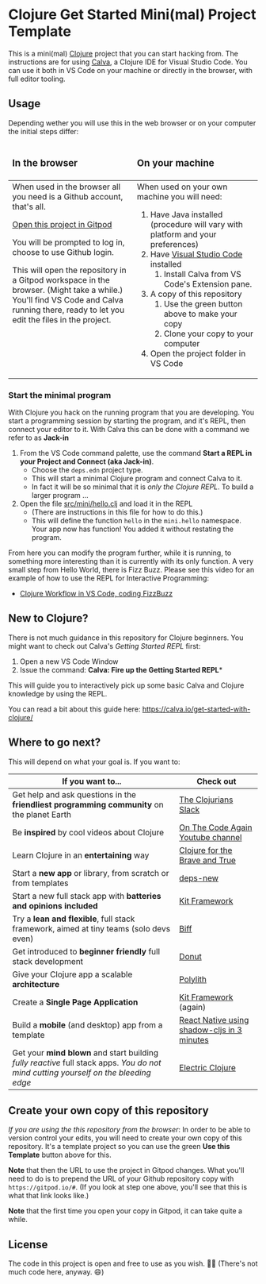 # Clojure Get Started Mini(mal) Project Template

This is a mini(mal) [Clojure](https://clojure.org) project that you can start hacking from. The instructions are for using [Calva](https:/calva.io), a Clojure IDE for Visual Studio Code. You can use it both in VS Code on your machine or directly in the browser, with full editor tooling.

## Usage

Depending wether you will use this in the web browser or on your computer the initial steps differ:

<table>
  <colgroup>
    <col width="50%">
    <col width="50%">
  </colgroup>
   <thead>
     <tr>
       <td><h3>In the browser</h3></td>
       <td><h3>On your machine</h3></td>
     </tr>
   </thead>
   <tbody>
     <tr valign="top">
       <td>
When used in the browser all you need is a Github account, that's all.

[Open this project in Gitpod](https://gitpod.io/#https://github.com/PEZ/minimal-clojure)

You will be prompted to log in, choose to use Github login.

This will open the repository in a Gitpod workspace in the browser. (Might take a while.) You'll find VS Code and Calva running there, ready to let you edit the files in the project.
       </td>
       <td>
When used on your own machine you will need:

1. Have Java installed (procedure will vary with platform and your preferences)
1. Have [Visual Studio Code](https://code.visualstudio.com/) installed 
    1. Install Calva from VS Code's Extension pane. 
1. A copy of this repository
    1. Use the green button above to make your copy
    1. Clone your copy to your computer
1. Open the project folder in VS Code
       </td>
     </tr>
   </tbody>
</table>

### Start the minimal program

With Clojure you hack on the running program that you are developing. You start a programming session by starting the program, and it's REPL, then connect your editor to it. With Calva this can be done with a command we refer to as **Jack-in**

1. From the VS Code command palette, use the command **Start a REPL in your Project and Connect (aka Jack-in)**.
   * Choose the `deps.edn` project type.
   * This will start a minimal Clojure program and connect Calva to it.
   * In fact it will be so minimal that it is _only the Clojure REPL_. To build a larger program ...
1. Open the file [src/mini/hello.clj](src/mini/hello.clj) and load it in the REPL
   * (There are instructions in this file for how to do this.)
   * This will define the function `hello` in the `mini.hello` namespace. Your app now has function! You added it without restating the program.

From here you can modify the program further, while it is running, to something more interesting than it is currently with its only function. A very small step from Hello World, there is Fizz Buzz. Please see this video for an example of how to use the REPL for Interactive Programming:

* [Clojure Workflow in VS Code, coding FizzBuzz](https://www.youtube.com/watch?v=d0K1oaFGvuQ)

## New to Clojure?

There is not much guidance in this repository for Clojure beginners. You might want to check out Calva's *Getting Started REPL* first:

1. Open a new VS Code Window
2. Issue the command: **Calva: Fire up the Getting Started REPL***

This will guide you to interactively pick up some basic Calva and Clojure knowledge by using the REPL.

You can read a bit about this guide here: https://calva.io/get-started-with-clojure/ 


## Where to go next?

This will depend on what your goal is. If you want to:

| If you want to...                                            | Check out                                                                                                                                                          |
| ------------------------------------------------------------ | ------------------------------------------------------------------------------------------------------------------------------------------------------------------ |
| Get help and ask questions in the **friendliest programming community** on the planet Earth | [The Clojurians Slack](http://clojurians.net)                                                                                                                   |
| Be **inspired** by cool videos about Clojure                 | [On The Code Again Youtube channel](https://www.youtube.com/@onthecodeagain)                                                                                                       |
| Learn Clojure in an **entertaining** way                      | [Clojure for the Brave and True](https://www.braveclojure.com/)                                                                                                    |
| Start a **new app** or library, from scratch or from templates | [deps-new](https://github.com/seancorfield/deps-new)                                                                                                             |
| Start a new full stack app with **batteries and opinions included** | [Kit Framework](https://kit-clj.github.io/)                                                                                                                     |
| Try a **lean and flexible**, full stack framework, aimed at tiny teams (solo devs even) | [Biff](https://biffweb.com/)                                                                                                                     |
| Get introduced to **beginner friendly** full stack development | [Donut](https://www.youtube.com/watch?v=PMat9Wdt-pk)                                                                                                                     |
| Give your Clojure app a scalable **architecture**             | [Polylith](https://polylith.gitbook.io/polylith/)                                                                                                                 |
| Create a **Single Page Application**                          | [Kit Framework](https://kit-clj.github.io/) (again)                                                                                                               |
| Build a **mobile** (and desktop) app from a template            | [React Native using shadow-cljs in 3 minutes](https://github.com/PEZ/rn-rf-shadow)                                                                               |
| Get your **mind blown** and start building _fully reactive_ full stack apps. _You do not mind cutting yourself on the bleeding edge_ | [Electric Clojure](https://hyperfiddle.notion.site/Electric-Clojure-progress-Dec-2022-5416dda526e24e5ab7ccb7eb48c797ed) |

## Create your own copy of this repository

_If you are using the this repository from the browser_: In order to be able to version control your edits, you will need to create your own copy of this repository. It's a template project so you can use the green **Use this Template** button above for this.

**Note** that then the URL to use the project in Gitpod changes. What you'll need to do is to prepend the URL of your Github repository copy with `https://gitpod.io/#`. (If you look at step one above, you'll see that this is what that link looks like.)

**Note** that the first time you open your copy in Gitpod, it can take quite a while.

## License

The code in this project is open and free to use as you wish. 🗽🍺 (There's not much code here, anyway. 😄)

